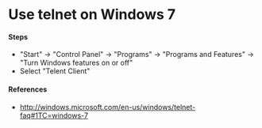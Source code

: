 # Use telnet on Windows 7

#### Steps

* "Start" -> "Control Panel" -> "Programs" -> "Programs and Features" -> "Turn Windows features on or off"
* Select "Telent Client"

#### References
* <http://windows.microsoft.com/en-us/windows/telnet-faq#1TC=windows-7>